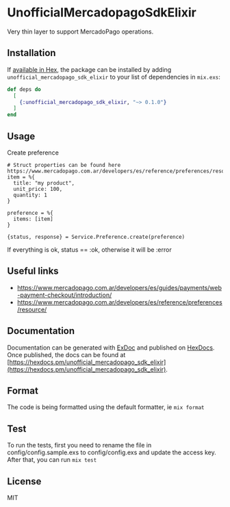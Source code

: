 # UnofficialMercadopagoSdkElixir

Very thin layer to support MercadoPago operations.

## Installation

If [available in Hex](https://hex.pm/docs/publish), the package can be installed
by adding `unofficial_mercadopago_sdk_elixir` to your list of dependencies in `mix.exs`:

```elixir
def deps do
  [
    {:unofficial_mercadopago_sdk_elixir, "~> 0.1.0"}
  ]
end
```

## Usage

Create preference
```
# Struct properties can be found here https://www.mercadopago.com.ar/developers/es/reference/preferences/resource/
item = %{
  title: "my product",
  unit_price: 100,
  quantity: 1
}

preference = %{
  items: [item]
}

{status, response} = Service.Preference.create(preference)
```

If everything is ok, status == :ok, otherwise it will be :error

## Useful links
- https://www.mercadopago.com.ar/developers/es/guides/payments/web-payment-checkout/introduction/
- https://www.mercadopago.com.ar/developers/es/reference/preferences/resource/

## Documentation

Documentation can be generated with [ExDoc](https://github.com/elixir-lang/ex_doc)
and published on [HexDocs](https://hexdocs.pm). Once published, the docs can
be found at [https://hexdocs.pm/unofficial_mercadopago_sdk_elixir](https://hexdocs.pm/unofficial_mercadopago_sdk_elixir).

## Format
The code is being formatted using the default formatter, ie `mix format`

## Test
To run the tests, first you need to rename the file in config/config.sample.exs to config/config.exs and update the access key.
After that, you can run `mix test`

## License
MIT